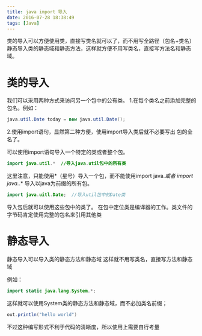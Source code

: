 ```yaml
---
title: java import 导入
date: 2016-07-28 18:38:49
tags: [Java]
---
```

 
 类的导入可以方便使用类，直接写类名就可以了，而不用写全路径（包名+类名）  静态导入类的静态域和静态方法，这样就方便不用写类名，直接写方法名和静态域。<!-- more -->





# 类的导入
我们可以采用两种方式来访问另一个包中的公有类。
1.在每个类名之前添加完整的包名。例如：

```java
java.util.Date today = new java.util.Date();
```

2.使用import语句，显然第二种方便，使用import导入类后就不必要写出
包的全名了。

可以使用import语句导入一个特定的类或者整个包。

```java
import java.util.*  //导入java.util包中的所有类
```

这里注意，只能使用*（星号）导入一个包，而不能使用import java.*或者
import java.*.* 导入以java为前缀的所有包。

```java
import java.uitl.Date;  //导入util包中的Date类
```
导入包后就可以使用这些包中的类了。
在包中定位类是编译器的工作。类文件的字节码肯定使用完整的包名来引用其他类

# 静态导入

静态导入可以导入类的静态方法和静态域
这样就不用写类名，直接写方法和静态域

例如：

```java
import static java.lang.System.*;
```
这样就可以使用System类的静态方法和静态域，而不必加类名前缀；

```java
out.println("hello world")
```

不过这种编写形式不利于代码的清晰度，所以使用上需要自行考量
 

